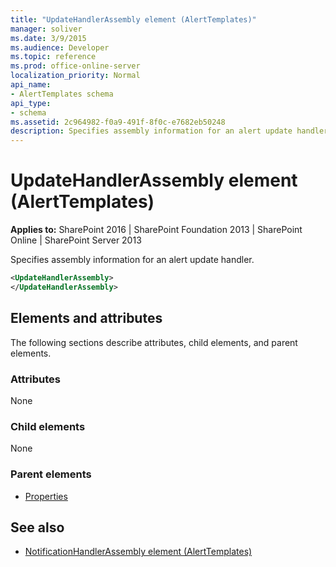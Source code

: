 ```yaml
---
title: "UpdateHandlerAssembly element (AlertTemplates)"
manager: soliver
ms.date: 3/9/2015
ms.audience: Developer
ms.topic: reference
ms.prod: office-online-server
localization_priority: Normal
api_name:
- AlertTemplates schema
api_type:
- schema
ms.assetid: 2c964982-f0a9-491f-8f0c-e7682eb50248
description: Specifies assembly information for an alert update handler.
---
```


# UpdateHandlerAssembly element (AlertTemplates)

**Applies to:** SharePoint 2016 | SharePoint Foundation 2013 | SharePoint Online | SharePoint Server 2013
  
Specifies assembly information for an alert update handler.
  
```XML
<UpdateHandlerAssembly>
</UpdateHandlerAssembly>
```

## Elements and attributes

The following sections describe attributes, child elements, and parent elements.

### Attributes

None
  
### Child elements

None
  
### Parent elements

- [Properties](properties-element-alerttemplates.md)
   
## See also

- [NotificationHandlerAssembly element (AlertTemplates)](notificationhandlerassembly-element-alert-templates.md)

